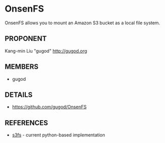 OnsenFS
==============================================================

OnsenFS allows you to mount an Amazon S3 bucket as a local file system.

PROPONENT
---------

Kang-min Liu "gugod" <http://gugod.org>

MEMBERS
-------

- gugod

DETAILS
-------

- <https://github.com/gugod/OnsenFS>

REFERENCES
----------

- [s3fs](http://code.google.com/p/s3fs/) - current python-based implementation


